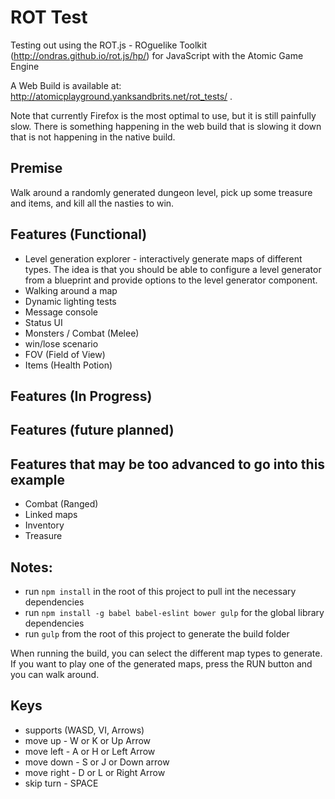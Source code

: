 # ROT Test

Testing out using the ROT.js - ROguelike Toolkit (http://ondras.github.io/rot.js/hp/) for JavaScript with the Atomic Game Engine

A Web Build is available at: http://atomicplayground.yanksandbrits.net/rot_tests/ . 

Note that currently Firefox is the most optimal to use, but it is still painfully slow.  There is something happening in the web build that is slowing it down that is not
happening in the native build.

## Premise
Walk around a randomly generated dungeon level, pick up some treasure and items, and kill all the nasties to win.

## Features (Functional)
* Level generation explorer - interactively generate maps of different types.  The idea is that you should be able to configure a level generator from a blueprint and provide options to the level generator component.
* Walking around a map
* Dynamic lighting tests
* Message console
* Status UI
* Monsters / Combat (Melee)
* win/lose scenario
* FOV (Field of View)
* Items (Health Potion)

## Features (In Progress)

## Features (future planned)

## Features that may be too advanced to go into this example
* Combat (Ranged)
* Linked maps 
* Inventory
* Treasure

## Notes:

* run ```npm install``` in the root of this project to pull int the necessary dependencies
* run ```npm install -g babel babel-eslint bower gulp``` for the global library dependencies
* run ```gulp``` from the root of this project to generate the build folder


When running the build, you can select the different map types to generate.  If you want to play one of the generated maps, press the RUN button and you can walk around.

## Keys
* supports (WASD, VI, Arrows)
* move up - W or K or Up Arrow
* move left - A or H or Left Arrow
* move down - S or J or Down arrow
* move right - D or L or Right Arrow
* skip turn - SPACE
